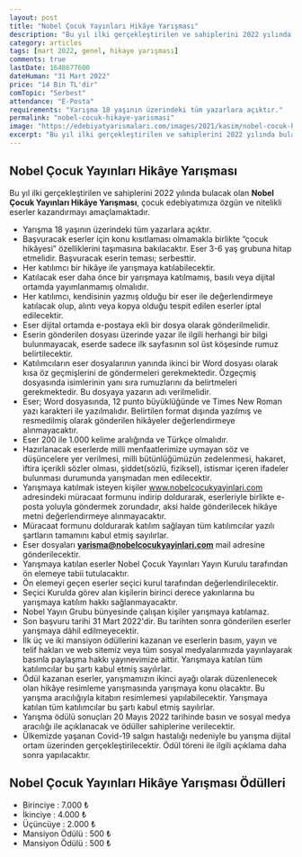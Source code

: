 ```yaml
---
layout: post
title: "Nobel Çocuk Yayınları Hikâye Yarışması"
description: "Bu yıl ilki gerçekleştirilen ve sahiplerini 2022 yılında bulacak olan Nobel Çocuk Yayınları Hikâye Yarışması, çocuk edebiyatımıza özgün ve nitelikli eserler kazandırmayı amaçlamaktadır."
category: articles
tags: [mart 2022, genel, hikaye yarışması]
comments: true
lastDate: 1648677600
dateHuman: "31 Mart 2022"
price: "14 Bin TL'dir"
comTopic: "Serbest"
attendance: "E-Posta"
requirements: "Yarışma 18 yaşının üzerindeki tüm yazarlara açıktır."
permalink: "nobel-cocuk-hikaye-yarismasi"
image: "https://edebiyatyarismalari.com/images/2021/kasim/nobel-cocuk-hikaye-yarismasi.jpg"
excerpt: "Bu yıl ilki gerçekleştirilen ve sahiplerini 2022 yılında bulacak olan Nobel Çocuk Yayınları Hikâye Yarışması, çocuk edebiyatımıza özgün ve nitelikli eserler kazandırmayı amaçlamaktadır."
---
```


## Nobel Çocuk Yayınları Hikâye Yarışması
Bu yıl ilki gerçekleştirilen ve sahiplerini 2022 yılında bulacak olan **Nobel Çocuk Yayınları Hikâye Yarışması**, çocuk edebiyatımıza özgün ve nitelikli eserler kazandırmayı amaçlamaktadır.  

- Yarışma 18 yaşının üzerindeki tüm yazarlara açıktır.
- Başvuracak eserler için konu kısıtlaması olmamakla birlikte “çocuk hikâyesi” özelliklerini taşımasına bakılacaktır. Eser 3-6 yaş grubuna hitap etmelidir. Başvuracak eserin teması; serbesttir.
- Her katılımcı bir hikâye ile yarışmaya katılabilecektir.
- Katılacak eser daha önce bir yarışmaya katılmamış, basılı veya dijital ortamda yayımlanmamış olmalıdır.
- Her katılımcı, kendisinin yazmış olduğu bir eser ile değerlendirmeye katılacak olup, alıntı veya kopya olduğu tespit edilen eserler iptal edilecektir.
- Eser dijital ortamda e-postaya ekli bir dosya olarak gönderilmelidir.
- Eserin gönderilen dosyası üzerinde yazar ile ilgili herhangi bir bilgi bulunmayacak, eserde sadece ilk sayfasının sol üst köşesinde rumuz belirtilecektir.
- Katılımcıların eser dosyalarının yanında ikinci bir Word dosyası olarak kısa öz geçmişlerini de göndermeleri gerekmektedir. Özgeçmiş dosyasında isimlerinin yanı sıra rumuzlarını da belirtmeleri gerekmektedir. Bu dosyaya yazarın adı verilmelidir.
- Eser; Word dosyasında, 12 punto büyüklüğünde ve Times New Roman yazı karakteri ile yazılmalıdır. Belirtilen format dışında yazılmış ve resmedilmiş olarak gönderilen hikâyeler değerlendirmeye alınmayacaktır.
- Eser 200 ile 1.000 kelime aralığında ve Türkçe olmalıdır.
- Hazırlanacak eserlerde milli menfaatlerimize uymayan söz ve düşüncelere yer verilmesi, milli bütünlüğümüzün zedelenmesi, hakaret, iftira içerikli sözler olması, şiddet(sözlü, fiziksel), istismar içeren ifadeler bulunması durumunda yarışmadan men edilecektir.
- Yarışmaya katılmak isteyen kişiler www.nobelcocukyayinlari.com adresindeki müracaat formunu indirip doldurarak, eserleriyle birlikte e-posta yoluyla göndermek zorundadır, aksi halde gönderilecek hikâye metni değerlendirmeye alınmayacaktır.
- Müracaat formunu doldurarak katılım sağlayan tüm katılımcılar yazılı şartların tamamını kabul etmiş sayılırlar.
- Eser dosyaları **yarisma@nobelcocukyayinlari.com** mail adresine gönderilecektir.
- Yarışmaya katılan eserler Nobel Çocuk Yayınları Yayın Kurulu tarafından ön elemeye tabii tutulacaktır.
- Ön elemeyi geçen eserler seçici kurul tarafından değerlendirilecektir.
- Seçici Kurulda görev alan kişilerin birinci derece yakınlarına bu yarışmaya katılım hakkı sağlanmayacaktır.
- Nobel Yayın Grubu bünyesinde çalışan kişiler yarışmaya katılamaz.
- Son başvuru tarihi 31 Mart 2022'dir. Bu tarihten sonra gönderilen eserler yarışmaya dâhil edilmeyecektir.
- İlk üç ve iki mansiyon ödüllerini kazanan ve eserlerin basım, yayın ve telif hakları ve web sitemiz veya tüm sosyal medyalarımızda yayınlayarak basınla paylaşma hakkı yayınevimize aittir. Yarışmaya katılan tüm katılımcılar bu şartı kabul etmiş sayılırlar.
- Ödül kazanan eserler, yarışmamızın ikinci ayağı olarak düzenlenecek olan hikâye resimleme yarışmasında yarışmaya konu olacaktır. Bu yarışma aracılığıyla kitabın resimlemesi yapılabilecektir. Yarışmaya katılan tüm katılımcılar bu şartı kabul etmiş sayılırlar.
- Yarışma ödülü sonuçları 20 Mayıs 2022 tarihinde basın ve sosyal medya aracılığı ile açıklanacak ve ödüller sahiplerine verilecektir.
- Ülkemizde yaşanan Covid-19 salgın hastalığı nedeniyle bu yarışma dijital ortam üzerinden gerçekleştirilecektir. Ödül töreni ile ilgili açıklama daha sonra yapılacaktır.

## Nobel Çocuk Yayınları Hikâye Yarışması Ödülleri
- Birinciye : 7.000 ₺
- İkinciye : 4.000 ₺
- Üçüncüye : 2.000 ₺
- Mansiyon Ödülü : 500 ₺
- Mansiyon Ödülü : 500 ₺